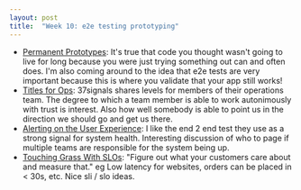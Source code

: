 ```yaml
---
layout: post
title:  "Week 10: e2e testing prototyping"
---
```


* [Permanent Prototypes](https://www.shaiyallin.com/post/permanent-prototypes): It's true that code you thought wasn't going to live for long because you were just trying something out can and often does. I'm also coming around to the idea that e2e tests are very important because this is where you validate that your app still works!
* [Titles for Ops](https://basecamp.com/handbook/titles-for-ops): 37signals shares levels for members of their operations team. The degree to which a team member is able to work autonimously with trust is interest. Also how well somebody is able to point us in the direction we should go and get us there.
* [Alerting on the User Experience](https://www.honeycomb.io/blog/alerting-on-user-experience): I like the end 2 end test they use as a strong signal for system health. Interesting discussion of who to page if multiple teams are responsible for the system being up.
* [Touching Grass With SLOs](https://www.honeycomb.io/blog/honeycomb-internal-slos): "Figure out what your customers care about and measure that." eg Low latency for websites, orders can be placed in < 30s, etc. Nice sli / slo ideas.